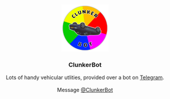 <p align="center">
  <a href="https://t.me/clunkerbot">
    <img src="art/icon_circle.128x128.png" width="128" height="128">
  </a>

  <h3 align="center">ClunkerBot</h3>

  <p align="center">
    Lots of handy vehicular utlities, provided over a bot on <a href="https://telegram.org">Telegram</a>.
    <br>
    <br>
    Message <a href="https://t.me/clunkerbot">@ClunkerBot</a>
  </p>
</p>
